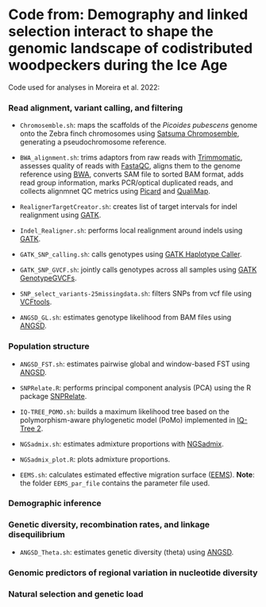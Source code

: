 # Code from: Demography and linked selection interact to shape the genomic landscape of codistributed woodpeckers during the Ice Age

Code used for analyses in Moreira et al. 2022:

### Read alignment, variant calling, and filtering

* `Chromosemble.sh`: maps the scaffolds of the *Picoides pubescens* genome onto the Zebra finch chromosomes using [Satsuma Chromosemble](http://satsuma.sourceforge.net/), generating a pseudochromosome reference.

* `BWA_alignment.sh`: trims adaptors from raw reads with [Trimmomatic](http://www.usadellab.org/cms/?page=trimmomatic), assesses quality of reads with [FastaQC](https://www.bioinformatics.babraham.ac.uk/projects/fastqc/), aligns them to the genome reference using [BWA](http://bio-bwa.sourceforge.net/), converts SAM file to sorted BAM format, adds read group information, marks PCR/optical duplicated reads, and collects alignmnet QC metrics using [Picard](https://broadinstitute.github.io/picard/) and [QualiMap](http://qualimap.conesalab.org/).

* `RealignerTargetCreator.sh`: creates list of target intervals for indel realignment using [GATK](https://gatk.broadinstitute.org/hc/en-us).

* `Indel_Realigner.sh`: performs local realignment around indels using [GATK](https://gatk.broadinstitute.org/hc/en-us).

* `GATK_SNP_calling.sh`: calls genotypes using [GATK Haplotype Caller](https://gatk.broadinstitute.org/hc/en-us).

* `GATK_SNP_GVCF.sh`: jointly calls genotypes across all samples using [GATK GenotypeGVCFs](https://gatk.broadinstitute.org/hc/en-us).

* `SNP_select_variants-25missingdata.sh`: filters SNPs from vcf file using [VCFtools](http://vcftools.sourceforge.net/).

* `ANGSD_GL.sh`: estimates genotype likelihood from BAM files using [ANGSD](http://www.popgen.dk/angsd/index.php/ANGSD).

### Population structure

* `ANGSD_FST.sh`: estimates pairwise global and window-based FST using [ANGSD](http://www.popgen.dk/angsd/index.php/ANGSD).

* `SNPRelate.R`: performs principal component analysis (PCA) using the R package [SNPRelate](https://www.bioconductor.org/packages/release/bioc/html/SNPRelate.html).

* `IQ-TREE_POMO.sh`: builds a maximum likelihood tree based on the polymorphism-aware phylogenetic model (PoMo) implemented in [IQ-Tree 2](http://www.iqtree.org/).

* `NGSadmix.sh`: estimates admixture proportions with [NGSadmix](http://www.popgen.dk/software/index.php/NgsAdmix).

* `NGSadmix_plot.R`: plots admixture proportions.

* `EEMS.sh`: calculates estimated effective migration surface ([EEMS](https://github.com/dipetkov/eems)). **Note**: the folder `EEMS_par_file` contains the parameter file used.

### Demographic inference

### Genetic diversity, recombination rates, and linkage disequilibrium

* `ANGSD_Theta.sh`: estimates genetic diversity (theta) using [ANGSD](http://www.popgen.dk/angsd/index.php/ANGSD).

### Genomic predictors of regional variation in nucleotide diversity

### Natural selection and genetic load
